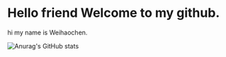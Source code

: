 # Hello friend Welcome to my github.
hi my name is Weihaochen. 

![Anurag's GitHub stats](https://github-readme-stats.vercel.app/api?1623275623=anuraghazra&show_icons=true&theme=transparent)
